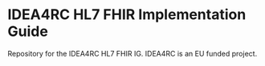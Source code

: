 # IDEA4RC HL7 FHIR Implementation Guide
Repository for the IDEA4RC HL7 FHIR IG.
IDEA4RC is an EU funded project.
